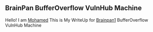 ## BrainPan BufferOverflow VulnHub Machine 
Hello! I am [Mohamed](https://twitter.com/0xMohomiester) This is My WriteUp for [Brainpan1](https://www.vulnhub.com/entry/brainpan-1,51/) BufferOverflow VulnHub Machine  